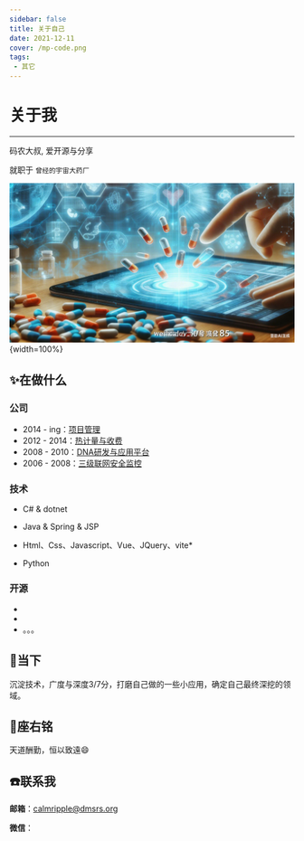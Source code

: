 ```yaml
---
sidebar: false
title: 关于自己
date: 2021-12-11
cover: /mp-code.png
tags:
 - 其它
---
```


# 关于我

---

码农大叔, 爱开源与分享

就职于 `曾经的宇宙大药厂`

![图片](./th6.png){width=100%}

## :sparkles:在做什么
### 公司
* 2014 - ing：[项目管理](https://www.dmsrs.org/)
* 2012 - 2014：[热计量与收费](https://www.dmsrs.org)
* 2008 - 2010：[DNA研发与应用平台](https://www.dmsrs.org)
* 2006 - 2008：[三级联网安全监控](https://www.dmsrs.org)

### 技术
* C# & dotnet
* Java & Spring & JSP
* Html、Css、Javascript、Vue、JQuery、vite*

* Python

### 开源
*
*
* 。。。

## :rocket:当下
沉淀技术，广度与深度3/7分，打磨自己做的一些小应用，确定自己最终深挖的领域。

## :pencil:座右铭
天道酬勤，恒以致遠:smile:

## :phone:联系我
**邮箱**：calmripple@dmsrs.org

**微信**：
